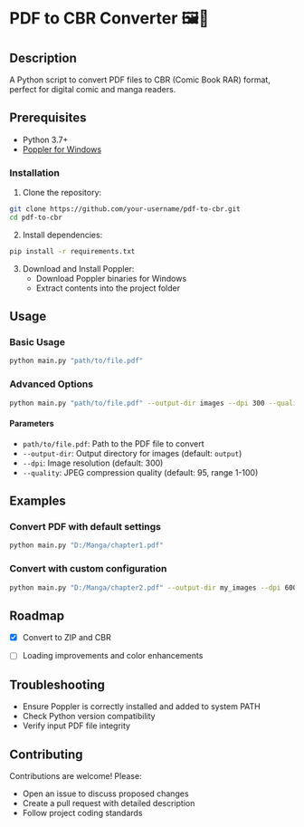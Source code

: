 # PDF to CBR Converter 🖼️📄

## Description
A Python script to convert PDF files to CBR (Comic Book RAR) format, perfect for digital comic and manga readers.

## Prerequisites
- Python 3.7+ 
- [Poppler for Windows](https://github.com/oschwartz10612/poppler-windows?tab=readme-ov-file)

### Installation

1. Clone the repository:
```bash
git clone https://github.com/your-username/pdf-to-cbr.git
cd pdf-to-cbr
```

2. Install dependencies:
```bash
pip install -r requirements.txt
```

3. Download and Install Poppler:
   - Download Poppler binaries for Windows
   - Extract contents into the project folder

## Usage

### Basic Usage
```bash
python main.py "path/to/file.pdf"
```

### Advanced Options
```bash
python main.py "path/to/file.pdf" --output-dir images --dpi 300 --quality 95
```

#### Parameters
- `path/to/file.pdf`: Path to the PDF file to convert
- `--output-dir`: Output directory for images (default: `output`)
- `--dpi`: Image resolution (default: 300)
- `--quality`: JPEG compression quality (default: 95, range 1-100)

## Examples

### Convert PDF with default settings
```bash
python main.py "D:/Manga/chapter1.pdf"
```

### Convert with custom configuration
```bash
python main.py "D:/Manga/chapter2.pdf" --output-dir my_images --dpi 600 --quality 90
```

## Roadmap
- [x] Convert to ZIP and CBR
- [ ] Loading improvements and color enhancements


## Troubleshooting
- Ensure Poppler is correctly installed and added to system PATH
- Check Python version compatibility
- Verify input PDF file integrity

## Contributing
Contributions are welcome! Please:
- Open an issue to discuss proposed changes
- Create a pull request with detailed description
- Follow project coding standards

